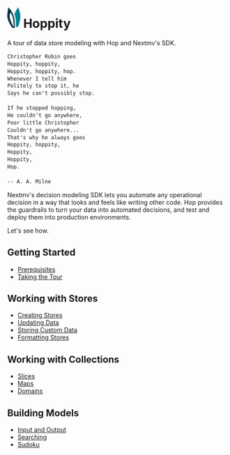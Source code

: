 # ![ears](img/ears.png) Hoppity

A tour of data store modeling with Hop and Nextmv's SDK.

```txt
Christopher Robin goes
Hoppity, hoppity,
Hoppity, hoppity, hop.
Whenever I tell him
Politely to stop it, he
Says he can't possibly stop.

If he stopped hopping,
He couldn't go anywhere,
Poor little Christopher
Couldn't go anywhere...
That's why he always goes
Hoppity, hoppity,
Hoppity,
Hoppity,
Hop.

-- A. A. Milne
```

Nextmv's decision modeling SDK lets you automate any operational decision in a
way that looks and feels like writing other code. Hop provides the guardrails to
turn your data into automated decisions, and test and deploy them into
production environments.

Let's see how.

## Getting Started

- [Prerequisites](getting-started/prerequisites.md)
- [Taking the Tour](getting-started/taking-the-tour.md)

## Working with Stores

- [Creating Stores](working-with-stores/creating-stores.md)
- [Updating Data](working-with-stores/updating-data.md)
- [Storing Custom Data](working-with-stores/storing-custom-data.md)
- [Formatting Stores](working-with-stores/formatting-stores.md)

## Working with Collections

- [Slices](working-with-collections/slices.md)
- [Maps](working-with-collections/maps.md)
- [Domains](working-with-collections/domains.md)

## Building Models

- [Input and Output](building-models/input-and-output.md)
- [Searching](building-models/searching.md)
- [Sudoku](building-models/sudoku.md)
